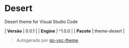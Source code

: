 # Desert

Desert theme for Visual Studio Code

| **Versão** | 0.0.1 |
| **Engine** | ^1.0.0 |
| **Pacote** | theme-desert |

> Autogerado por [go-vsc-theme](https://github.com/natalbu/go-vsc-theme).
